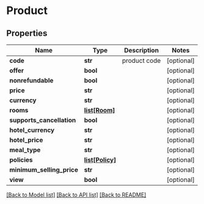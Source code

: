 # Product

## Properties
Name | Type | Description | Notes
------------ | ------------- | ------------- | -------------
**code** | **str** | product code | [optional] 
**offer** | **bool** |  | [optional] 
**nonrefundable** | **bool** |  | [optional] 
**price** | **str** |  | [optional] 
**currency** | **str** |  | [optional] 
**rooms** | [**list[Room]**](Room.md) |  | [optional] 
**supports_cancellation** | **bool** |  | [optional] 
**hotel_currency** | **str** |  | [optional] 
**hotel_price** | **str** |  | [optional] 
**meal_type** | **str** |  | [optional] 
**policies** | [**list[Policy]**](Policy.md) |  | [optional] 
**minimum_selling_price** | **str** |  | [optional] 
**view** | **bool** |  | [optional] 

[[Back to Model list]](../README.md#documentation-for-models) [[Back to API list]](../README.md#documentation-for-api-endpoints) [[Back to README]](../README.md)


